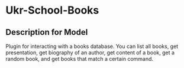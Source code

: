 # Ukr-School-Books

## Description for Model

Plugin for interacting with a books database. You can list all books, get presentation, get biography of an author, get content of a book, get a random book, and get books that match a certain command.

